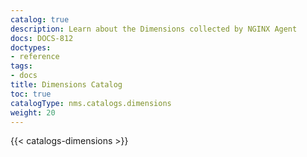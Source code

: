 ```yaml
---
catalog: true
description: Learn about the Dimensions collected by NGINX Agent
docs: DOCS-812
doctypes:
- reference
tags:
- docs
title: Dimensions Catalog
toc: true
catalogType: nms.catalogs.dimensions
weight: 20
---
```


{{< catalogs-dimensions >}}
